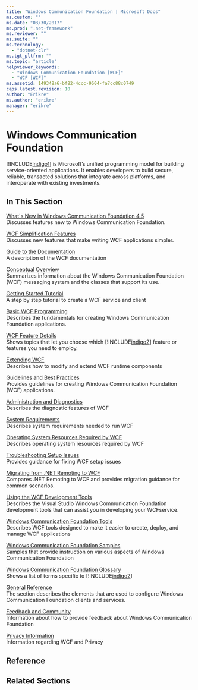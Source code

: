 ```yaml
---
title: "Windows Communication Foundation | Microsoft Docs"
ms.custom: ""
ms.date: "03/30/2017"
ms.prod: ".net-framework"
ms.reviewer: ""
ms.suite: ""
ms.technology: 
  - "dotnet-clr"
ms.tgt_pltfrm: ""
ms.topic: "article"
helpviewer_keywords: 
  - "Windows Communication Foundation [WCF]"
  - "WCF [WCF]"
ms.assetid: 149348a6-bf82-4ccc-9604-fa7cc88c0749
caps.latest.revision: 10
author: "Erikre"
ms.author: "erikre"
manager: "erikre"
---
```

# Windows Communication Foundation
[!INCLUDE[indigo1](../../../includes/indigo1-md.md)] is Microsoft’s unified programming model for building service-oriented applications. It enables developers to build secure, reliable, transacted solutions that integrate across platforms, and interoperate with existing investments.  
  
## In This Section  
 [What's New in Windows Communication Foundation 4.5](../../../docs/framework/wcf/whats-new.md)  
 Discusses features new to Windows Communication Foundation.  
  
 [WCF Simplification Features](../../../docs/framework/wcf/wcf-simplification-features.md)  
 Discusses new features that make writing WCF applications simpler.  
  
 [Guide to the Documentation](../../../docs/framework/wcf/guide-to-the-documentation.md)  
 A description of the WCF documentation  
  
 [Conceptual Overview](../../../docs/framework/wcf/conceptual-overview.md)  
 Summarizes information about the Windows Communication Foundation (WCF) messaging system and the classes that support its use.  
  
 [Getting Started Tutorial](../../../docs/framework/wcf/getting-started-tutorial.md)  
 A step by step tutorial to create a WCF service and client  
  
 [Basic WCF Programming](../../../docs/framework/wcf/basic-wcf-programming.md)  
 Describes the fundamentals for creating Windows Communication Foundation applications.  
  
 [WCF Feature Details](../../../docs/framework/wcf/feature-details/index.md)  
 Shows topics that let you choose which [!INCLUDE[indigo2](../../../includes/indigo2-md.md)] feature or features you need to employ.  
  
 [Extending WCF](../../../docs/framework/wcf/extending/extending-wcf.md)  
 Describes how to modify and extend WCF runtime components  
  
 [Guidelines and Best Practices](../../../docs/framework/wcf/guidelines-and-best-practices.md)  
 Provides guidelines for creating Windows Communication Foundation (WCF) applications.  
  
 [Administration and Diagnostics](../../../docs/framework/wcf/diagnostics/index.md)  
 Describes the diagnostic features of WCF  
  
 [System Requirements](../../../docs/framework/wcf/wcf-system-requirements.md)  
 Describes system requirements needed to run WCF  
  
 [Operating System Resources Required by WCF](../../../docs/framework/wcf/operating-system-resources-required-by-wcf.md)  
 Describes operating system resources required by WCF  
  
 [Troubleshooting Setup Issues](../../../docs/framework/wcf/troubleshooting-setup-issues.md)  
 Provides guidance for fixing WCF setup issues  
  
 [Migrating from .NET Remoting to WCF](../../../docs/framework/wcf/migrating-from-net-remoting-to-wcf.md)  
 Compares .NET Remoting to WCF and provides migration guidance for common scenarios.  
  
 [Using the WCF Development Tools](../../../docs/framework/wcf/using-the-wcf-development-tools.md)  
 Describes the Visual Studio Windows Communication Foundation development tools that can assist you in developing your WCFservice.  
  
 [Windows Communication Foundation Tools](../../../docs/framework/wcf/tools.md)  
 Describes WCF tools designed to make it easier to create, deploy, and manage WCF applications  
  
 [Windows Communication Foundation Samples](../../../docs/framework/wcf/samples/index.md)  
 Samples that provide instruction on various aspects of Windows Communication Foundation  
  
 [Windows Communication Foundation Glossary](../../../docs/framework/wcf/glossary.md)  
 Shows a list of terms specific to [!INCLUDE[indigo2](../../../includes/indigo2-md.md)]  
  
 [General Reference](../../../docs/framework/wcf/general-reference.md)  
 The section describes the elements that are used to configure Windows Communication Foundation clients and services.  
  
 [Feedback and Community](../../../docs/framework/wcf/feedback-and-community.md)  
 Information about how to provide feedback about Windows Communication Foundation  
  
 [Privacy Information](../../../docs/framework/wcf/privacy-information.md)  
 Information regarding WCF and Privacy  
  
## Reference  
  
## Related Sections